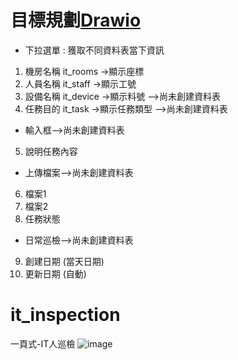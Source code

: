 # 目標規劃[Drawio](https://app.diagrams.net/?mode=google#G1We5dGsOB0kqkICEgcbxW0GyUScyYZLsw#%7B%22pageId%22%3A%22Vk0GUSh1xTQwJ4GT6XAk%22%7D)
- 下拉選單 : 獲取不同資料表當下資訊 
1. 機房名稱 it_rooms<name> ->顯示座標
2. 人員名稱 it_staff<name> ->顯示工號
3. 設備名稱 it_device<name> ->顯示料號    -->尚未創建資料表
4. 任務目的 it_task<name> ->顯示任務類型  -->尚未創建資料表

- 輸入框-->尚未創建資料表
5. 說明任務內容 

- 上傳檔案-->尚未創建資料表
6. 檔案1  
7. 檔案2
8. 任務狀態
- 日常巡檢-->尚未創建資料表
9. 創建日期 (當天日期)
10. 更新日期 (自動) 
 

# it_inspection
一頁式-IT人巡檢
![image](https://github.com/user-attachments/assets/7bad9af0-e742-4767-813e-4bcd8264bfef)
